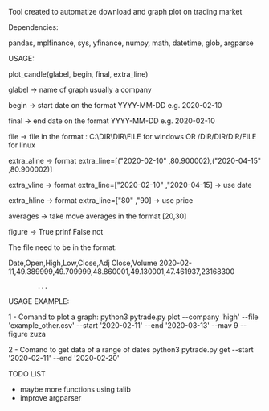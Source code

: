 
Tool created to automatize download and graph plot on trading market

Dependencies:

pandas, mplfinance, sys, yfinance, numpy, math, datetime, glob, argparse

USAGE:

plot_candle(glabel, begin, final, extra_line)

glabel      -> name of graph usually a company

begin       -> start date on the format YYYY-MM-DD e.g. 2020-02-10

final       -> end  date on the format YYYY-MM-DD e.g. 2020-02-10

file        -> file in the format : C:\\DIR\\DIR\\FILE for windows OR   /DIR/DIR/DIR/FILE for linux

extra_aline -> format extra_line=[("2020-02-10" ,80.900002),("2020-04-15" ,80.900002)]

extra_vline -> format extra_line=["2020-02-10" ,"2020-04-15] -> use date

extra_hline -> format extra_line=["80" ,"90] -> use price

averages    -> take move averages in the format [20,30]

figure      -> True prinf False not

The file need to be in the format:

Date,Open,High,Low,Close,Adj Close,Volume
2020-02-11,49.389999,49.709999,48.860001,49.130001,47.461937,23168300


			...
			

USAGE EXAMPLE:

1 - Comand to plot a graph:
python3 pytrade.py plot --company 'high' --file 'example_other.csv' --start '2020-02-11' --end '2020-03-13' --mav 9 --figure zuza

2 - Comand to get data of a range of dates
python3 pytrade.py  get --start '2020-02-11' --end '2020-02-20'

TODO LIST

- maybe more functions using talib
- improve argparser

